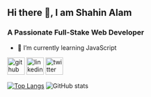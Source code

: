 ## Hi there 👋, I am Shahin Alam
### A Passionate Full-Stake Web Developer

- 🌱 I’m currently learning JavaScript 


[<img src='https://cdn.jsdelivr.net/npm/simple-icons@3.0.1/icons/github.svg' alt='github' height='40'>](https://github.com/shahinexy)  [<img src='https://cdn.jsdelivr.net/npm/simple-icons@3.0.1/icons/linkedin.svg' alt='linkedin' height='40'>](https://www.linkedin.com/in/https://www.linkedin.com/in/shahin-alam-a424a32a9//)  [<img src='https://cdn.jsdelivr.net/npm/simple-icons@3.0.1/icons/twitter.svg' alt='twitter' height='40'>](https://twitter.com/https://twitter.com/ShahinAlam_1)  

[![Top Langs](https://github-readme-stats.vercel.app/api/top-langs/?username=shahinexy)](https://github.com/anuraghazra/github-readme-stats)             ![GitHub stats](https://github-readme-stats.vercel.app/api?username=shahinexy&show_icons=true)  



